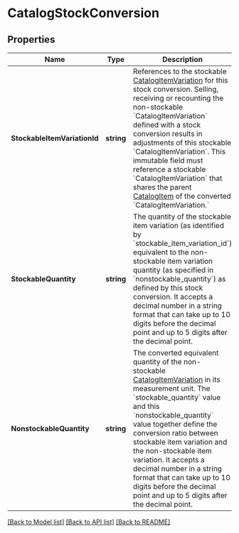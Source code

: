 # CatalogStockConversion

## Properties
Name | Type | Description | Notes
------------ | ------------- | ------------- | -------------
**StockableItemVariationId** | **string** | References to the stockable [CatalogItemVariation](entity:CatalogItemVariation) for this stock conversion. Selling, receiving or recounting the non-stockable &#x60;CatalogItemVariation&#x60;  defined with a stock conversion results in adjustments of this stockable &#x60;CatalogItemVariation&#x60;. This immutable field must reference a stockable &#x60;CatalogItemVariation&#x60; that shares the parent [CatalogItem](entity:CatalogItem) of the converted &#x60;CatalogItemVariation.&#x60; | [default to null]
**StockableQuantity** | **string** | The quantity of the stockable item variation (as identified by &#x60;stockable_item_variation_id&#x60;)  equivalent to the non-stockable item variation quantity (as specified in &#x60;nonstockable_quantity&#x60;)  as defined by this stock conversion.  It accepts a decimal number in a string format that can take up to 10 digits before the decimal point and up to 5 digits after the decimal point. | [default to null]
**NonstockableQuantity** | **string** | The converted equivalent quantity of the non-stockable [CatalogItemVariation](entity:CatalogItemVariation)  in its measurement unit. The &#x60;stockable_quantity&#x60; value and this &#x60;nonstockable_quantity&#x60; value together define the conversion ratio between stockable item variation and the non-stockable item variation. It accepts a decimal number in a string format that can take up to 10 digits before the decimal point and up to 5 digits after the decimal point. | [default to null]

[[Back to Model list]](../README.md#documentation-for-models) [[Back to API list]](../README.md#documentation-for-api-endpoints) [[Back to README]](../README.md)


